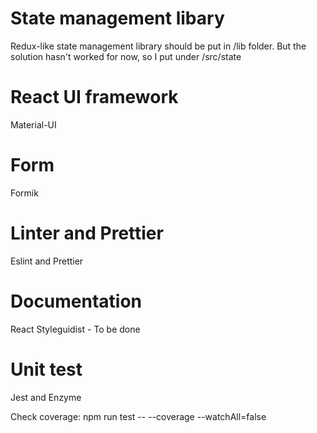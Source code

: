 # State management libary
   Redux-like state management library should be put in /lib folder. 
   But the solution hasn't worked for now, so I put under /src/state 

# React UI framework
   Material-UI
# Form
   Formik
# Linter and Prettier
   Eslint and Prettier

# Documentation
   React Styleguidist - To be done

# Unit test
   Jest and Enzyme   
   
   Check coverage: npm run test -- --coverage --watchAll=false